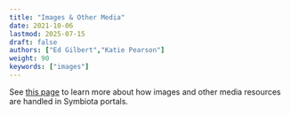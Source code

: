 ```yaml
---
title: "Images & Other Media"
date: 2021-10-06
lastmod: 2025-07-15
draft: false
authors: ["Ed Gilbert","Katie Pearson"]
weight: 90
keywords: ["images"]
---
```


See [this page](/docs/Collection_Manager_Guide/Images) to learn more about how images and other media resources are handled in Symbiota portals.
